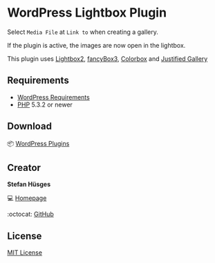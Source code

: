 # WordPress Lightbox Plugin

Select `Media File` at `Link to` when creating a gallery.

If the plugin is active, the images are now open in the lightbox.

This plugin uses [Lightbox2][3], [fancyBox3][4], [Colorbox][5] and [Justified Gallery][6]

## Requirements

* [WordPress Requirements][7]
* [PHP][8] 5.3.2 or newer

## Download

:package: [WordPress Plugins][9]

## Creator

**Stefan Hüsges**

:computer: [Homepage][1]

:octocat: [GitHub][2]

## License

[MIT License](LICENSE)

[1]: http://www.mpcx.net
[2]: https://github.com/tronsha
[3]: https://github.com/lokesh/lightbox2
[4]: https://github.com/fancyapps/fancybox
[5]: https://github.com/jackmoore/colorbox
[6]: https://github.com/miromannino/Justified-Gallery
[7]: https://wordpress.org/about/requirements/
[8]: http://php.net/
[9]: https://wordpress.org/plugins/mpcx-lightbox/
